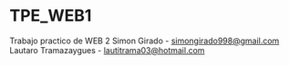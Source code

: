 # TPE_WEB1
Trabajo practico de WEB 2 
Simon Girado - simongirado998@gmail.com
Lautaro Tramazaygues - lautitrama03@hotmail.com

